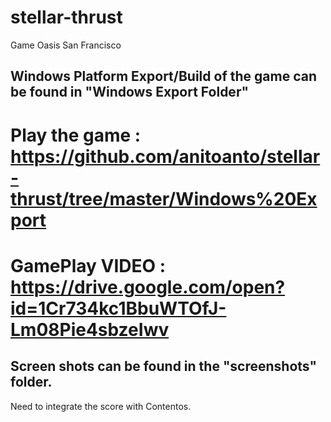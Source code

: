 # stellar-thrust
Game Oasis San Francisco
## Windows Platform Export/Build of the game can be found in "Windows Export Folder"
# Play the game : https://github.com/anitoanto/stellar-thrust/tree/master/Windows%20Export
# GamePlay VIDEO : https://drive.google.com/open?id=1Cr734kc1BbuWTOfJ-Lm08Pie4sbzeIwv
## Screen shots can be found in the "screenshots" folder.
Need to integrate the score with Contentos.
